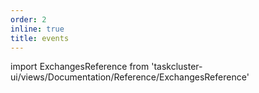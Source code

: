 ```yaml
---
order: 2
inline: true
title: events
---
```


import ExchangesReference from 'taskcluster-ui/views/Documentation/Reference/ExchangesReference'

<ExchangesReference serviceName="notify" apiVersion="v1" />
